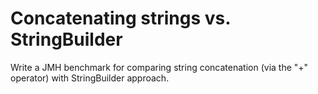 # Concatenating strings vs. StringBuilder

Write a JMH benchmark for comparing string concatenation (via the "+" operator) with StringBuilder approach.